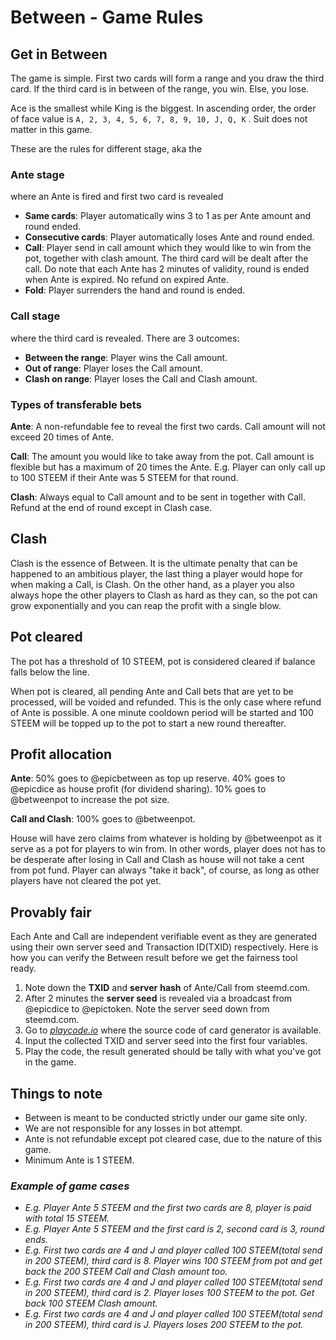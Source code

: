 # Between - Game Rules

## Get in Between

The game is simple. First two cards will form a range and you draw the third card. If the third card is in between of the range, you win. Else, you lose. 

Ace is the smallest while King is the biggest. In ascending order, the order of face value is `A, 2, 3, 4, 5, 6, 7, 8, 9, 10, J, Q, K` . Suit does not matter in this game.

These are the rules for different stage, aka the

### Ante stage 

where an Ante is fired and first two card is revealed

* **Same cards**: Player automatically wins 3 to 1 as per Ante amount and round ended. 
* **Consecutive cards**: Player automatically loses Ante and round ended. 
* **Call**: Player send in call amount which they would like to win from the pot, together with clash amount. The third card will be dealt after the call. Do note that each Ante has 2 minutes of validity, round is ended when Ante is expired. No refund on expired Ante.
* **Fold**: Player surrenders the hand and round is ended.

### Call stage

where the third card is revealed. There are 3 outcomes:

* **Between the range**: Player wins the Call amount. 
* **Out of range**: Player loses the Call amount.
* **Clash on range**: Player loses the Call and Clash amount.

### Types of transferable bets

**Ante**: A non-refundable fee to reveal the first two cards. Call amount will not exceed 20 times of Ante.

**Call**: The amount you would like to take away from the pot. Call amount is flexible but has a maximum of 20 times the Ante. E.g. Player can only call up to 100 STEEM if their Ante was 5 STEEM for that round.

**Clash**: Always equal to Call amount and to be sent in together with Call. Refund at the end of round except in Clash case.

## Clash

Clash is the essence of Between. It is the ultimate penalty that can be happened to an ambitious player, the last thing a player would hope for when making a Call, is Clash. On the other hand, as a player you also always hope the other players to Clash as hard as they can, so the pot can grow exponentially and you can reap the profit with a single blow.

 

## Pot cleared

The pot has a threshold of 10 STEEM, pot is considered cleared if balance falls below the line.

When pot is cleared, all pending Ante and Call bets that are yet to be processed, will be voided and refunded. This is the only case where refund of Ante is possible. A one minute cooldown period will be started and 100 STEEM will be topped up to the pot to start a new round thereafter.

## Profit allocation

**Ante**: 50% goes to @epicbetween as top up reserve. 40% goes to @epicdice as house profit \(for dividend sharing\). 10% goes to @betweenpot to increase the pot size.

**Call and Clash**: 100% goes to @betweenpot.

House will have zero claims from whatever is holding by @betweenpot as it serve as a pot for players to win from. In other words, player does not has to be desperate after losing in Call and Clash as house will not take a cent from pot fund. Player can always "take it back", of course, as long as other players have not cleared the pot yet.

## Provably fair

Each Ante and Call are independent verifiable event as they are generated using their own server seed and Transaction ID\(TXID\) respectively. Here is how you can verify the Between result before we get the fairness tool ready.

1. Note down the **TXID** and **server** **hash** of Ante/Call from steemd.com.
2. After 2 minutes the **server seed** is revealed via a broadcast from @epicdice to @epictoken. Note the server seed down from steemd.com.
3. Go to [_playcode.io_](https://playcode.io/470482?tabs=script.js,preview,console) where the source code of card generator is available.
4. Input the collected TXID and server seed into the first four variables.
5. Play the code, the result generated should be tally with what you've got in the game.

## Things to note

* Between is meant to be conducted strictly under our game site only. 
* We are not responsible for any losses in bot attempt.
* Ante is not refundable except pot cleared case, due to the nature of this game.
* Minimum Ante is 1 STEEM.

### _Example of game cases_

* _E.g. Player Ante 5 STEEM and the first two cards are 8, player is paid with total 15 STEEM._
* _E.g. Player Ante 5 STEEM and the first card is 2, second card is 3, round ends._
* _E.g. First two cards are 4 and J and player called 100 STEEM\(total send in 200 STEEM\), third card is 8. Player wins 100 STEEM from pot and get back the 200 STEEM Call and Clash amount too._
* _E.g. First two cards are 4 and J and player called 100 STEEM\(total send in 200 STEEM\), third card is 2. Player loses 100 STEEM to the pot. Get back 100 STEEM Clash amount._
* _E.g. First two cards are 4 and J and player called 100 STEEM\(total send in 200 STEEM\), third card is J. Players loses 200 STEEM to the pot._


